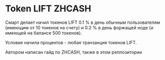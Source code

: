 # Token LIFT ZHCASH
Смарт делает начил токенов LIFT 0.1 % в день обычным пользователям (имеющим от 10 токенов на счету) и 0.2 % в день форжащей ноде (и имеющей на балансе 500 токенов). 

Условие начила процентов - любая транзакция токенов LIFT.  

Автором написан гайд по ZHCASH, также в этом реппозитории


